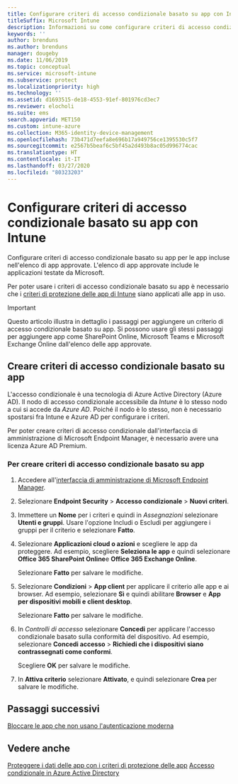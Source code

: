 ```yaml
---
title: Configurare criteri di accesso condizionale basato su app con Intune
titleSuffix: Microsoft Intune
description: Informazioni su come configurare criteri di accesso condizionale basato su app con Intune.
keywords: ''
author: brenduns
ms.author: brenduns
manager: dougeby
ms.date: 11/06/2019
ms.topic: conceptual
ms.service: microsoft-intune
ms.subservice: protect
ms.localizationpriority: high
ms.technology: ''
ms.assetid: d1693515-de18-4553-91ef-801976cd3ec7
ms.reviewer: elocholi
ms.suite: ems
search.appverid: MET150
ms.custom: intune-azure
ms.collection: M365-identity-device-management
ms.openlocfilehash: 73b471d7eefa8e696b17a949756ce1395530c5f7
ms.sourcegitcommit: e2567b5beaf6c5bf45a2d493b8ac05d996774cac
ms.translationtype: HT
ms.contentlocale: it-IT
ms.lasthandoff: 03/27/2020
ms.locfileid: "80323203"
---
```

# <a name="set-up-app-based-conditional-access-policies-with-intune"></a>Configurare criteri di accesso condizionale basato su app con Intune

Configurare criteri di accesso condizionale basato su app per le app incluse nell'elenco di app approvate. L'elenco di app approvate include le applicazioni testate da Microsoft.

Per poter usare i criteri di accesso condizionale basato su app è necessario che i [criteri di protezione delle app di Intune](../apps/app-protection-policies.md) siano applicati alle app in uso.

> [!IMPORTANT]
> Questo articolo illustra in dettaglio i passaggi per aggiungere un criterio di accesso condizionale basato su app. Si possono usare gli stessi passaggi per aggiungere app come SharePoint Online, Microsoft Teams e Microsoft Exchange Online dall'elenco delle app approvate.

## <a name="create-app-based-conditional-access-policies"></a>Creare criteri di accesso condizionale basato su app

L'accesso condizionale è una tecnologia di Azure Active Directory (Azure AD). Il nodo di accesso condizionale accessibile da *Intune* è lo stesso nodo a cui si accede da *Azure AD*. Poiché il nodo è lo stesso, non è necessario spostarsi fra Intune e Azure AD per configurare i criteri.

Per poter creare criteri di accesso condizionale dall'interfaccia di amministrazione di Microsoft Endpoint Manager, è necessario avere una licenza Azure AD Premium.

### <a name="to-create-an-app-based-conditional-access-policy"></a>Per creare criteri di accesso condizionale basato su app

1. Accedere all'[interfaccia di amministrazione di Microsoft Endpoint Manager](https://go.microsoft.com/fwlink/?linkid=2109431).

2. Selezionare **Endpoint Security** > **Accesso condizionale** > **Nuovi criteri**.

3. Immettere un **Nome** per i criteri e quindi in *Assegnazioni* selezionare **Utenti e gruppi**. Usare l'opzione Includi o Escludi per aggiungere i gruppi per il criterio e selezionare **Fatto**.

4. Selezionare **Applicazioni cloud o azioni** e scegliere le app da proteggere. Ad esempio, scegliere **Seleziona le app** e quindi selezionare **Office 365 SharePoint Online**e **Office 365 Exchange Online**.

   Selezionare **Fatto** per salvare le modifiche.

5. Selezionare **Condizioni** > **App client** per applicare il criterio alle app e ai browser. Ad esempio, selezionare **Sì** e quindi abilitare **Browser** e **App per dispositivi mobili e client desktop**.

   Selezionare **Fatto** per salvare le modifiche.

6. In *Controlli di accesso* selezionare **Concedi** per applicare l'accesso condizionale basato sulla conformità del dispositivo. Ad esempio, selezionare **Concedi accesso** > **Richiedi che i dispositivi siano contrassegnati come conformi**.

   Scegliere **OK** per salvare le modifiche.

7. In **Attiva criterio** selezionare **Attivato**, e quindi selezionare **Crea** per salvare le modifiche.





## <a name="next-steps"></a>Passaggi successivi
[Bloccare le app che non usano l'autenticazione moderna](app-modern-authentication-block.md)

## <a name="see-also"></a>Vedere anche

[Proteggere i dati delle app con i criteri di protezione delle app](../apps/app-protection-policies.md)
[Accesso condizionale in Azure Active Directory](https://docs.microsoft.com/azure/active-directory/active-directory-conditional-access)
